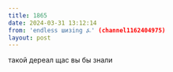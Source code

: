 ```yaml
---
title: 1865
date: 2024-03-31 13:12:14
from: 'endless шизing ⍼' (channel1162404975)
layout: post
---
```


такой дереал щас вы бы знали
